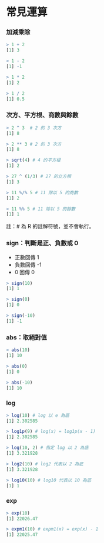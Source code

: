 # 常見運算

### 加減乘除

```r
> 1 + 2
[1] 3

> 1 - 2
[1] -1

> 1 * 2
[1] 2

> 1 / 2
[1] 0.5
```
### 次方、平方根、商數與餘數

```r
> 2 ^ 3  # 2 的 3 次方
[1] 8

> 2 ** 3 # 2 的 3 次方
[1] 8

> sqrt(4) # 4 的平方根
[1] 2

> 27 ^ (1/3) # 27 的立方根
[1] 3

> 11 %/% 5 # 11 除以 5 的商數
[1] 2

> 11 %% 5 # 11 除以 5 的餘數
[1] 1
```

註：# 為 R 的註解符號，並不會執行。

### sign：判斷是正、負數或 0

+ 正數回傳 1
+ 負數回傳 -1
+ 0 回傳 0

```r
> sign(10)
[1] 1

> sign(0)
[1] 0

> sign(-10)
[1] -1
```

### abs：取絕對值

```r
> abs(10)
[1] 10

> abs(0)
[1] 0

> abs(-10)
[1] 10
```

### log

```r
> log(10) # log 以 e 為底
[1] 2.302585

> log1p(9) # log(x) = log1p(x - 1)
[1] 2.302585

> log(10, 2) # 指定 log 以 2 為底
[1] 3.321928

> log2(10) # log2 代表以 2 為底
[1] 3.321928

> log10(10) # log10 代表以 10 為底
[1] 1

```

### exp

```r
> exp(10)
[1] 22026.47

> expm1(10) # expm1(x) = exp(x) - 1
[1] 22025.47
```
